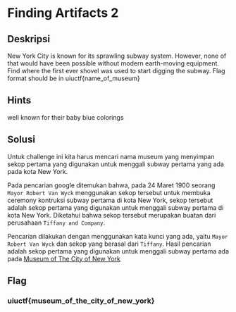 # Finding Artifacts 2

## Deskripsi
New York City is known for its sprawling subway system. However, none of that would have been possible without modern earth-moving equipment. Find where the first ever shovel was used to start digging the subway. Flag format should be in uiuctf{name_of_museum}

## Hints
well known for their baby blue colorings

## Solusi
Untuk challenge ini kita harus mencari nama museum yang menyimpan sekop pertama yang digunakan untuk menggali subway pertama yang ada pada kota New York.

Pada pencarian google ditemukan bahwa, pada 24 Maret 1900 seorang `Mayor Robert Van Wyck` menggunakan sekop tersebut untuk membuka ceremony kontruksi subway pertama di kota New York, sekop tersebut adalah sekop pertama yang digunakan untuk menggali subway pertama di kota New York.
Diketahui bahwa sekop tersebut merupakan buatan dari perusahaan `Tiffany and Company`.

Pencarian dilakukan dengan menggunakan kata kunci yang ada, yaitu `Mayor Robert Van Wyck` dan sekop yang berasal dari `Tiffany`.
Hasil pencarian adalah sekop pertama yang digunakan untuk menggali subway pertama ada pada [Museum of The City of New York](https://collections.mcny.org/asset-management/2F3XC583Z9IL)

## Flag
### uiuctf{museum_of_the_city_of_new_york}